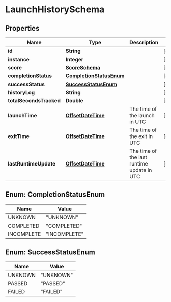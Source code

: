 
# LaunchHistorySchema

## Properties
Name | Type | Description | Notes
------------ | ------------- | ------------- | -------------
**id** | **String** |  |  [optional]
**instance** | **Integer** |  |  [optional]
**score** | [**ScoreSchema**](ScoreSchema.md) |  |  [optional]
**completionStatus** | [**CompletionStatusEnum**](#CompletionStatusEnum) |  |  [optional]
**successStatus** | [**SuccessStatusEnum**](#SuccessStatusEnum) |  |  [optional]
**historyLog** | **String** |  |  [optional]
**totalSecondsTracked** | **Double** |  |  [optional]
**launchTime** | [**OffsetDateTime**](OffsetDateTime.md) | The time of the launch in UTC |  [optional]
**exitTime** | [**OffsetDateTime**](OffsetDateTime.md) | The time of the exit in UTC |  [optional]
**lastRuntimeUpdate** | [**OffsetDateTime**](OffsetDateTime.md) | The time of the last runtime update in UTC |  [optional]


<a name="CompletionStatusEnum"></a>
## Enum: CompletionStatusEnum
Name | Value
---- | -----
UNKNOWN | &quot;UNKNOWN&quot;
COMPLETED | &quot;COMPLETED&quot;
INCOMPLETE | &quot;INCOMPLETE&quot;


<a name="SuccessStatusEnum"></a>
## Enum: SuccessStatusEnum
Name | Value
---- | -----
UNKNOWN | &quot;UNKNOWN&quot;
PASSED | &quot;PASSED&quot;
FAILED | &quot;FAILED&quot;



